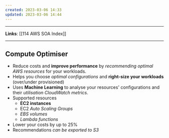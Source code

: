 ```yaml
---
created: 2023-03-06 14:33
updated: 2023-03-06 14:44
---
```

---
**Links**: [[114 AWS SOA Index]]

---
## Compute Optimiser
- Reduce costs and **improve performance** by *recommending optimal AWS resources* for your workloads.
- Helps you choose *optimal configurations* and **right-size your workloads** (over/under provisioned)
- Uses **Machine Learning** to analyse your resources' configurations and their *utilisation CloudWatch metrics*.
- Supported resources
	- **EC2 instances**
	- EC2 *Auto Scaling Groups*
	- *EBS volumes*
	- *Lambda functions*
- Lower your costs by up to 25%
- Recommendations *can be exported to S3*